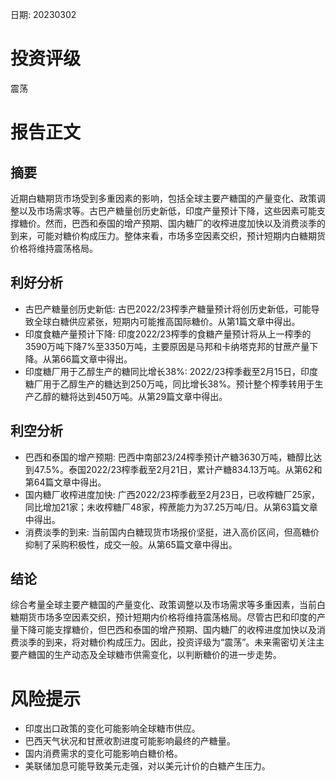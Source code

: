 
日期: 20230302

# 投资评级

震荡

# 报告正文

## 摘要

近期白糖期货市场受到多重因素的影响，包括全球主要产糖国的产量变化、政策调整以及市场需求等。古巴产糖量创历史新低，印度产量预计下降，这些因素可能支撑糖价。然而，巴西和泰国的增产预期、国内糖厂的收榨进度加快以及消费淡季的到来，可能对糖价构成压力。整体来看，市场多空因素交织，预计短期内白糖期货价格将维持震荡格局。

## 利好分析

* 古巴产糖量创历史新低: 古巴2022/23榨季产糖量预计将创历史新低，可能导致全球白糖供应紧张，短期内可能推高国际糖价。从第1篇文章中得出。
* 印度食糖产量预计下降: 印度2022/23榨季的食糖产量预计将从上一榨季的3590万吨下降7%至3350万吨，主要原因是马邦和卡纳塔克邦的甘蔗产量下降。从第66篇文章中得出。
* 印度糖厂用于乙醇生产的糖同比增长38%: 2022/23榨季截至2月15日，印度糖厂用于乙醇生产的糖达到250万吨，同比增长38%。预计整个榨季转用于生产乙醇的糖将达到450万吨。从第29篇文章中得出。

## 利空分析

* 巴西和泰国的增产预期: 巴西中南部23/24榨季预计产糖3630万吨，糖醇比达到47.5%。泰国2022/23榨季截至2月21日，累计产糖834.13万吨。从第62和第64篇文章中得出。
* 国内糖厂收榨进度加快: 广西2022/23榨季截至2月23日，已收榨糖厂25家，同比增加21家；未收榨糖厂48家，榨蔗能力为37.25万吨/日。从第63篇文章中得出。
* 消费淡季的到来: 当前国内白糖现货市场报价坚挺，进入高价区间，但高糖价抑制了采购积极性，成交一般。从第65篇文章中得出。

## 结论

综合考量全球主要产糖国的产量变化、政策调整以及市场需求等多重因素，当前白糖期货市场多空因素交织，预计短期内价格将维持震荡格局。尽管古巴和印度的产量下降可能支撑糖价，但巴西和泰国的增产预期、国内糖厂的收榨进度加快以及消费淡季的到来，将对糖价构成压力。因此，投资评级为“震荡”。未来需密切关注主要产糖国的生产动态及全球糖市供需变化，以判断糖价的进一步走势。

# 风险提示

* 印度出口政策的变化可能影响全球糖市供应。
* 巴西天气状况和甘蔗收割进度可能影响最终的产糖量。
* 国内消费需求的变化可能影响白糖价格。
* 美联储加息可能导致美元走强，对以美元计价的白糖产生压力。

